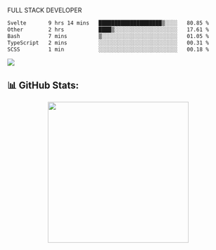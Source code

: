 FULL  STACK DEVELOPER

 <!--START_SECTION:waka-->

```txt
Svelte       9 hrs 14 mins   ████████████████████▒░░░░   80.85 %
Other        2 hrs           ████▒░░░░░░░░░░░░░░░░░░░░   17.61 %
Bash         7 mins          ▒░░░░░░░░░░░░░░░░░░░░░░░░   01.05 %
TypeScript   2 mins          ░░░░░░░░░░░░░░░░░░░░░░░░░   00.31 %
SCSS         1 min           ░░░░░░░░░░░░░░░░░░░░░░░░░   00.18 %
```

<!--END_SECTION:waka-->

  <p align="start">
   
<a href="https://linkedin.com/in/Abhishek">
<img src="https://skillicons.dev/icons?i=cpp,java,python,html,css,js,postgres,mongodb,linux,bash,git,github,react,express,nodejs,nextjs,gcp,docker,vscode,postman,powershell,githubactions,&theme=dark&perline=10" />
</a>
</p>



## 📊 GitHub Stats:

 <div align="center">

 <!-- github streak start -->

<img width=320 src="https://github-readme-streak-stats.herokuapp.com/?user=Abhishek9503&layout=compact"  />

<!-- github streak end -->

